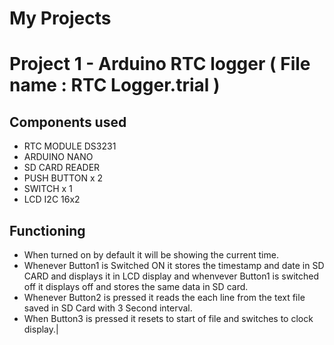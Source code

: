 # My Projects
# Project 1 - Arduino RTC logger ( File name : RTC Logger.trial )
## Components used 
- RTC MODULE DS3231 
- ARDUINO NANO
- SD CARD READER 
- PUSH BUTTON x 2
- SWITCH x 1
- LCD I2C 16x2 
## Functioning 
- When turned on by default it will be showing the current time.
- Whenever Button1 is Switched ON it stores the timestamp and date in SD CARD and displays it in LCD display and whenvever Button1 is switched off it displays off and stores the same data in SD card.
- Whenever Button2 is pressed it reads the each line from the text file saved in SD Card with 3 Second interval.
- When Button3 is pressed it resets to start of file and switches to clock display.|
